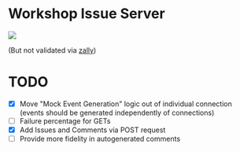 # Workshop Issue Server

![](https://img.shields.io/badge/Zalando%20REST%20Guidelines-Conform-F4742B?style=for-the-badge&logo=zalando)

(But not validated via [zally](https://github.com/zalando/zally))

# TODO

- [x] Move "Mock Event Generation" logic out of individual connection (events should be generated independently of
  connections)
- [ ] Failure percentage for GETs
- [x] Add Issues and Comments via POST request
- [ ] Provide more fidelity in autogenerated comments